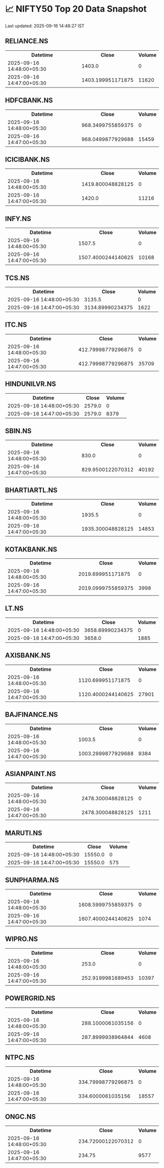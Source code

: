 # 📈 NIFTY50 Top 20 Data Snapshot

Last updated: 2025-09-16 14:48:27 IST

## RELIANCE.NS

<table>
  <tr><th>Datetime</th><th>Close</th><th>Volume</th></tr>
  <tr><td>2025-09-16 14:48:00+05:30</td><td>1403.0</td><td>0</td></tr>
  <tr><td>2025-09-16 14:47:00+05:30</td><td>1403.199951171875</td><td>11620</td></tr>
</table>

## HDFCBANK.NS

<table>
  <tr><th>Datetime</th><th>Close</th><th>Volume</th></tr>
  <tr><td>2025-09-16 14:48:00+05:30</td><td>968.3499755859375</td><td>0</td></tr>
  <tr><td>2025-09-16 14:47:00+05:30</td><td>968.0499877929688</td><td>15459</td></tr>
</table>

## ICICIBANK.NS

<table>
  <tr><th>Datetime</th><th>Close</th><th>Volume</th></tr>
  <tr><td>2025-09-16 14:48:00+05:30</td><td>1419.800048828125</td><td>0</td></tr>
  <tr><td>2025-09-16 14:47:00+05:30</td><td>1420.0</td><td>11216</td></tr>
</table>

## INFY.NS

<table>
  <tr><th>Datetime</th><th>Close</th><th>Volume</th></tr>
  <tr><td>2025-09-16 14:48:00+05:30</td><td>1507.5</td><td>0</td></tr>
  <tr><td>2025-09-16 14:47:00+05:30</td><td>1507.4000244140625</td><td>10168</td></tr>
</table>

## TCS.NS

<table>
  <tr><th>Datetime</th><th>Close</th><th>Volume</th></tr>
  <tr><td>2025-09-16 14:48:00+05:30</td><td>3135.5</td><td>0</td></tr>
  <tr><td>2025-09-16 14:47:00+05:30</td><td>3134.89990234375</td><td>1622</td></tr>
</table>

## ITC.NS

<table>
  <tr><th>Datetime</th><th>Close</th><th>Volume</th></tr>
  <tr><td>2025-09-16 14:48:00+05:30</td><td>412.79998779296875</td><td>0</td></tr>
  <tr><td>2025-09-16 14:47:00+05:30</td><td>412.79998779296875</td><td>35709</td></tr>
</table>

## HINDUNILVR.NS

<table>
  <tr><th>Datetime</th><th>Close</th><th>Volume</th></tr>
  <tr><td>2025-09-16 14:48:00+05:30</td><td>2579.0</td><td>0</td></tr>
  <tr><td>2025-09-16 14:47:00+05:30</td><td>2579.0</td><td>8379</td></tr>
</table>

## SBIN.NS

<table>
  <tr><th>Datetime</th><th>Close</th><th>Volume</th></tr>
  <tr><td>2025-09-16 14:48:00+05:30</td><td>830.0</td><td>0</td></tr>
  <tr><td>2025-09-16 14:47:00+05:30</td><td>829.9500122070312</td><td>40192</td></tr>
</table>

## BHARTIARTL.NS

<table>
  <tr><th>Datetime</th><th>Close</th><th>Volume</th></tr>
  <tr><td>2025-09-16 14:48:00+05:30</td><td>1935.5</td><td>0</td></tr>
  <tr><td>2025-09-16 14:47:00+05:30</td><td>1935.300048828125</td><td>14853</td></tr>
</table>

## KOTAKBANK.NS

<table>
  <tr><th>Datetime</th><th>Close</th><th>Volume</th></tr>
  <tr><td>2025-09-16 14:48:00+05:30</td><td>2019.699951171875</td><td>0</td></tr>
  <tr><td>2025-09-16 14:47:00+05:30</td><td>2019.0999755859375</td><td>3998</td></tr>
</table>

## LT.NS

<table>
  <tr><th>Datetime</th><th>Close</th><th>Volume</th></tr>
  <tr><td>2025-09-16 14:48:00+05:30</td><td>3658.89990234375</td><td>0</td></tr>
  <tr><td>2025-09-16 14:47:00+05:30</td><td>3658.0</td><td>1885</td></tr>
</table>

## AXISBANK.NS

<table>
  <tr><th>Datetime</th><th>Close</th><th>Volume</th></tr>
  <tr><td>2025-09-16 14:48:00+05:30</td><td>1120.699951171875</td><td>0</td></tr>
  <tr><td>2025-09-16 14:47:00+05:30</td><td>1120.4000244140625</td><td>27901</td></tr>
</table>

## BAJFINANCE.NS

<table>
  <tr><th>Datetime</th><th>Close</th><th>Volume</th></tr>
  <tr><td>2025-09-16 14:48:00+05:30</td><td>1003.5</td><td>0</td></tr>
  <tr><td>2025-09-16 14:47:00+05:30</td><td>1003.2999877929688</td><td>9384</td></tr>
</table>

## ASIANPAINT.NS

<table>
  <tr><th>Datetime</th><th>Close</th><th>Volume</th></tr>
  <tr><td>2025-09-16 14:48:00+05:30</td><td>2478.300048828125</td><td>0</td></tr>
  <tr><td>2025-09-16 14:47:00+05:30</td><td>2478.300048828125</td><td>1211</td></tr>
</table>

## MARUTI.NS

<table>
  <tr><th>Datetime</th><th>Close</th><th>Volume</th></tr>
  <tr><td>2025-09-16 14:48:00+05:30</td><td>15550.0</td><td>0</td></tr>
  <tr><td>2025-09-16 14:47:00+05:30</td><td>15550.0</td><td>575</td></tr>
</table>

## SUNPHARMA.NS

<table>
  <tr><th>Datetime</th><th>Close</th><th>Volume</th></tr>
  <tr><td>2025-09-16 14:48:00+05:30</td><td>1608.5999755859375</td><td>0</td></tr>
  <tr><td>2025-09-16 14:47:00+05:30</td><td>1607.4000244140625</td><td>1074</td></tr>
</table>

## WIPRO.NS

<table>
  <tr><th>Datetime</th><th>Close</th><th>Volume</th></tr>
  <tr><td>2025-09-16 14:48:00+05:30</td><td>253.0</td><td>0</td></tr>
  <tr><td>2025-09-16 14:47:00+05:30</td><td>252.9199981689453</td><td>10397</td></tr>
</table>

## POWERGRID.NS

<table>
  <tr><th>Datetime</th><th>Close</th><th>Volume</th></tr>
  <tr><td>2025-09-16 14:48:00+05:30</td><td>288.1000061035156</td><td>0</td></tr>
  <tr><td>2025-09-16 14:47:00+05:30</td><td>287.8999938964844</td><td>4608</td></tr>
</table>

## NTPC.NS

<table>
  <tr><th>Datetime</th><th>Close</th><th>Volume</th></tr>
  <tr><td>2025-09-16 14:48:00+05:30</td><td>334.79998779296875</td><td>0</td></tr>
  <tr><td>2025-09-16 14:47:00+05:30</td><td>334.6000061035156</td><td>18557</td></tr>
</table>

## ONGC.NS

<table>
  <tr><th>Datetime</th><th>Close</th><th>Volume</th></tr>
  <tr><td>2025-09-16 14:48:00+05:30</td><td>234.72000122070312</td><td>0</td></tr>
  <tr><td>2025-09-16 14:47:00+05:30</td><td>234.75</td><td>9577</td></tr>
</table>

